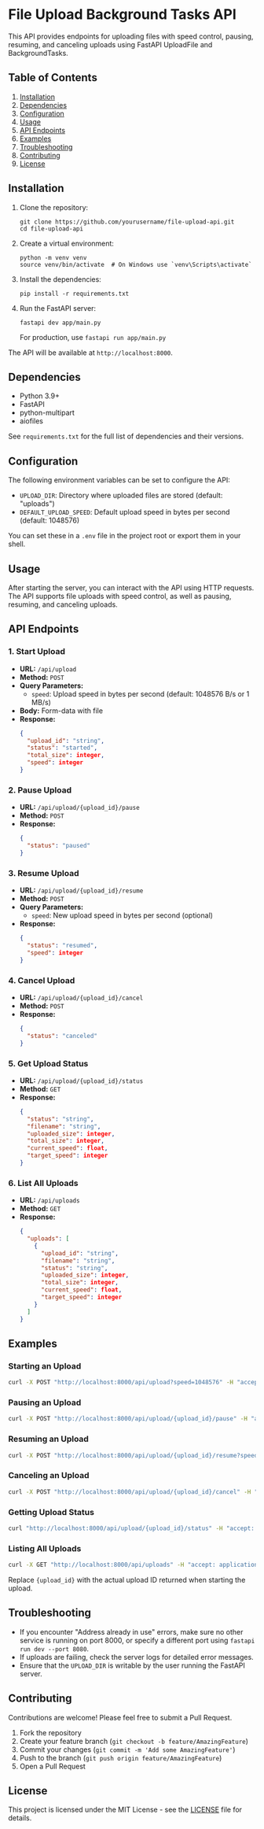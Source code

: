 # File Upload Background Tasks API

This API provides endpoints for uploading files with speed control, pausing, resuming, and canceling uploads using FastAPI UploadFile and BackgroundTasks.

## Table of Contents

1. [Installation](#installation)
2. [Dependencies](#dependencies)
3. [Configuration](#configuration)
4. [Usage](#usage)
5. [API Endpoints](#api-endpoints)
6. [Examples](#examples)
7. [Troubleshooting](#troubleshooting)
8. [Contributing](#contributing)
9. [License](#license)

## Installation

1. Clone the repository:
   ```
   git clone https://github.com/yourusername/file-upload-api.git
   cd file-upload-api
   ```

2. Create a virtual environment:
   ```
   python -m venv venv
   source venv/bin/activate  # On Windows use `venv\Scripts\activate`
   ```

3. Install the dependencies:
   ```
   pip install -r requirements.txt
   ```

4. Run the FastAPI server:
   ```
   fastapi dev app/main.py
   ```
   For production, use `fastapi run app/main.py`

The API will be available at `http://localhost:8000`.

## Dependencies

- Python 3.9+
- FastAPI
- python-multipart
- aiofiles

See `requirements.txt` for the full list of dependencies and their versions.

## Configuration

The following environment variables can be set to configure the API:

- `UPLOAD_DIR`: Directory where uploaded files are stored (default: "uploads")
- `DEFAULT_UPLOAD_SPEED`: Default upload speed in bytes per second (default: 1048576)

You can set these in a `.env` file in the project root or export them in your shell.

## Usage

After starting the server, you can interact with the API using HTTP requests. The API supports file uploads with speed control, as well as pausing, resuming, and canceling uploads.

## API Endpoints

### 1. Start Upload

- **URL:** `/api/upload`
- **Method:** `POST`
- **Query Parameters:**
  - `speed`: Upload speed in bytes per second (default: 1048576 B/s or 1 MB/s)
- **Body:** Form-data with file
- **Response:**
  ```json
  {
    "upload_id": "string",
    "status": "started",
    "total_size": integer,
    "speed": integer
  }
  ```

### 2. Pause Upload

- **URL:** `/api/upload/{upload_id}/pause`
- **Method:** `POST`
- **Response:**
  ```json
  {
    "status": "paused"
  }
  ```

### 3. Resume Upload

- **URL:** `/api/upload/{upload_id}/resume`
- **Method:** `POST`
- **Query Parameters:**
  - `speed`: New upload speed in bytes per second (optional)
- **Response:**
  ```json
  {
    "status": "resumed",
    "speed": integer
  }
  ```

### 4. Cancel Upload

- **URL:** `/api/upload/{upload_id}/cancel`
- **Method:** `POST`
- **Response:**
  ```json
  {
    "status": "canceled"
  }
  ```

### 5. Get Upload Status

- **URL:** `/api/upload/{upload_id}/status`
- **Method:** `GET`
- **Response:**
  ```json
  {
    "status": "string",
    "filename": "string",
    "uploaded_size": integer,
    "total_size": integer,
    "current_speed": float,
    "target_speed": integer
  }
  ```

### 6. List All Uploads

- **URL:** `/api/uploads`
- **Method:** `GET`
- **Response:**
  ```json
  {
    "uploads": [
      {
        "upload_id": "string",
        "filename": "string",
        "status": "string",
        "uploaded_size": integer,
        "total_size": integer,
        "current_speed": float,
        "target_speed": integer
      }
    ]
  }
  ```

## Examples

### Starting an Upload
```bash
curl -X POST "http://localhost:8000/api/upload?speed=1048576" -H "accept: application/json" -H "Content-Type: multipart/form-data" -F "file=@/path/to/your/file.zip"
```

### Pausing an Upload
```bash
curl -X POST "http://localhost:8000/api/upload/{upload_id}/pause" -H "accept: application/json"
```
### Resuming an Upload
```bash
curl -X POST "http://localhost:8000/api/upload/{upload_id}/resume?speed=2097152" -H "accept: application/json"
```

### Canceling an Upload

```bash
curl -X POST "http://localhost:8000/api/upload/{upload_id}/cancel" -H "accept: application/json"
```
### Getting Upload Status
```bash
curl "http://localhost:8000/api/upload/{upload_id}/status" -H "accept: application/json"
```

### Listing All Uploads

```bash
curl -X GET "http://localhost:8000/api/uploads" -H "accept: application/json"
```
Replace `{upload_id}` with the actual upload ID returned when starting the upload.

## Troubleshooting

- If you encounter "Address already in use" errors, make sure no other service is running on port 8000, or specify a different port using `fastapi run dev --port 8080`.
- If uploads are failing, check the server logs for detailed error messages.
- Ensure that the `UPLOAD_DIR` is writable by the user running the FastAPI server.

## Contributing

Contributions are welcome! Please feel free to submit a Pull Request.

1. Fork the repository
2. Create your feature branch (`git checkout -b feature/AmazingFeature`)
3. Commit your changes (`git commit -m 'Add some AmazingFeature'`)
4. Push to the branch (`git push origin feature/AmazingFeature`)
5. Open a Pull Request

## License

This project is licensed under the MIT License - see the [LICENSE](LICENSE) file for details.